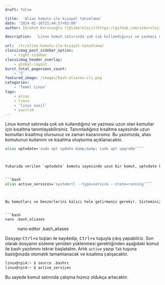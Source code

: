 ```yaml
---
draft: false

title:  'Alias komutu ile kısayol tanımlama'
date: '2024-01-16T21:44:57+03:00'
author: İbrahim Korucuoğlu ([@siberoloji](https://github.com/siberoloji))

description:  'Linux komut satırında çok sık kullandığınız ve yazması uzun olan komutlar için kısaltma tanımlayabilirsiniz. Tanımladığınız kısaltma sayesinde uzun komutları kısaltmış olursunuz ve zaman kazanırsınız.' 
 
url:  /tr/alias-komutu-ile-kisayol-tanimlama/
classicmag_post_sidebar_option:
    - right-sidebar
classicmag_header_overlay:
    - global-layout
burst_total_pageviews_count:
    - '5'
featured_image: /images/bash-aliases-cli.png
categories:
    - 'Temel Linux'
tags:
    - alias
    - linux
    - 'linux nasıl'
    - yazılım
---
```



Linux komut satırında çok sık kullandığınız ve yazması uzun olan komutlar için kısaltma tanımlayabilirsiniz. Tanımladığınız kısaltma sayesinde uzun komutları kısaltmış olursunuz ve zaman kazanırsınız. Bu yazımızda, alias komutunun kullanımı ve kısaltma oluşturma açıklanacaktır.


```bash
alias uptodate='sudo apt update &amp;&amp; sudo apt upgrade'```



Yukarıda verilen `uptodate` komutu sayesinde uzun bir komut, uptodate kısaltması haline dönüştürülmüştür. Bu örnekleri çoğalmamız mümkün. Örneğin, sistemimizde çalışan servisleri görüntülemek için `systemctl` komutunu kısaltalım.


```bash
alias active_services='systemctl --type=service --state=running'```



Bu komutları ve benzerlerini kalıcı hale getirmeniz gerekir. Sisteminiz yeniden başladığında da alias kısaltmalarını kullanmak istiyorsanız home klasöründe `.bash_aliases` isimli bir dosya oluşturmalısınız. Bu dosya içerisine her satıra bir komut gelecek şekilde istediğiniz kısaltmaları ekleyebilirsiniz. Oluşturduğumuz dosyanın ekran görüntüsü aşağıdadır.


```bash
nano .bash_aliases
```


<!-- wp:image {"id":677,"sizeSlug":"full","linkDestination":"none"} -->
<figure class="wp-block-image size-full"><img src="https://www.siberoloji.com/wp-content/uploads/2024/01/nano-editor-bash-aliases.png" alt="" class="wp-image-677" /><figcaption class="wp-element-caption">nano editor .bash_aliases</figcaption></figure>
<!-- /wp:image -->


Dosyayı <kbd>Ctrl+o</kbd> tuşları ile kaydedip, <kbd>Ctrl+x</kbd> tuşuyla çıkış yapabiliriz. Son olarak dosyanın sisteme yeniden yüklenmesi gerektiğinden aşağıdaki komut ile bash yazılımını tekrar başlatalım. Artık `active` yazıp `Tab` tuşuna bastığınızda otomatik tamamlanacak ve kısaltma çalışacaktır.


```bash
linux@rpi4:~ $ source .bashrc
linux@rpi4:~ $ active_services
```



Bu sayede komut satırında çalışma hızınız oldukça artacaktır.
